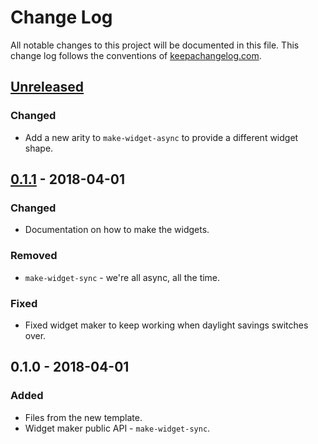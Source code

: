 # Change Log
All notable changes to this project will be documented in this file. This change log follows the conventions of [keepachangelog.com](http://keepachangelog.com/).

## [Unreleased]
### Changed
- Add a new arity to `make-widget-async` to provide a different widget shape.

## [0.1.1] - 2018-04-01
### Changed
- Documentation on how to make the widgets.

### Removed
- `make-widget-sync` - we're all async, all the time.

### Fixed
- Fixed widget maker to keep working when daylight savings switches over.

## 0.1.0 - 2018-04-01
### Added
- Files from the new template.
- Widget maker public API - `make-widget-sync`.

[Unreleased]: https://github.com/your-name/timbre-json/compare/0.1.1...HEAD
[0.1.1]: https://github.com/your-name/timbre-json/compare/0.1.0...0.1.1
